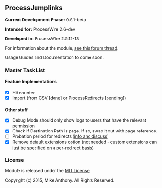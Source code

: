 ## ProcessJumplinks

**Current Development Phase:** 0.9.1-beta

**Intended for:** ProcessWire 2.6-dev

**Developed in:** ProcessWire 2.5.12-13

For information about the module, [see this forum thread](https://processwire.com/talk/topic/8697-alpha-processadvancedredirects/).

Usage Guides and Documentation to come soon.

### Master Task List

#### Feature Implementations
- [x] Hit counter
- [x] Import (from CSV [done] or ProcessRedirects [pending])

#### Other stuff
- [x] Debug Mode should only show logs to users that have the relevant permission
- [x] Check if Destination Path is page. If so, swap it out with page reference.
- [ ] Probation period for redirects ([info and discuss](3))
- [x] Remove default extensions option (not needed - custom extensions can just be specified on a per-redirect basis)

### License

Module is released under the [MIT License](http://mikeanthony.mit-license.org/)

Copyright (c) 2015, Mike Anthony. All Rights Reserved.